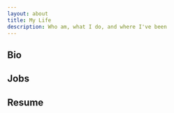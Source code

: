 ```yaml
---
layout: about
title: My Life
description: Who am, what I do, and where I've been
---
```


## Bio

## Jobs

## Resume
